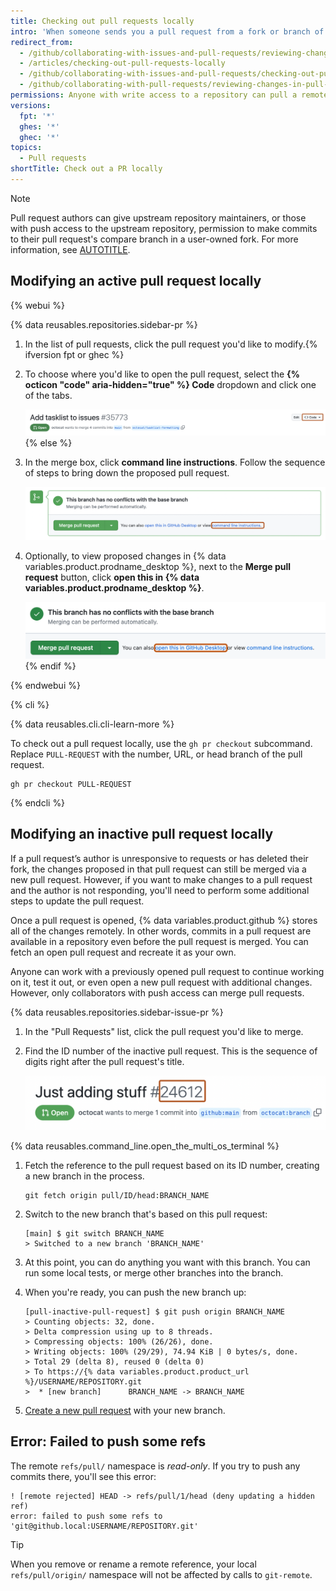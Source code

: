 ```yaml
---
title: Checking out pull requests locally
intro: 'When someone sends you a pull request from a fork or branch of your repository, you can merge it locally to resolve a merge conflict or to test and verify the changes before merging on {% data variables.product.github %}.'
redirect_from:
  - /github/collaborating-with-issues-and-pull-requests/reviewing-changes-in-pull-requests/checking-out-pull-requests-locally
  - /articles/checking-out-pull-requests-locally
  - /github/collaborating-with-issues-and-pull-requests/checking-out-pull-requests-locally
  - /github/collaborating-with-pull-requests/reviewing-changes-in-pull-requests/checking-out-pull-requests-locally
permissions: Anyone with write access to a repository can pull a remote pull request down locally.
versions:
  fpt: '*'
  ghes: '*'
  ghec: '*'
topics:
  - Pull requests
shortTitle: Check out a PR locally
---
```


> [!NOTE]
> Pull request authors can give upstream repository maintainers, or those with push access to the upstream repository, permission to make commits to their pull request's compare branch in a user-owned fork. For more information, see [AUTOTITLE](/pull-requests/collaborating-with-pull-requests/working-with-forks/allowing-changes-to-a-pull-request-branch-created-from-a-fork).

## Modifying an active pull request locally

{% webui %}

{% data reusables.repositories.sidebar-pr %}
1. In the list of pull requests, click the pull request you'd like to modify.{% ifversion fpt or ghec %}
1. To choose where you'd like to open the pull request, select the **{% octicon "code" aria-hidden="true" %} Code** dropdown and click one of the tabs.

   ![Screenshot of a pull request title. A button with an arrow indicating a dropdown menu, labeled "Code," is outlined in dark orange.](/assets/images/help/pull_requests/open-with-button.png){% else %}

1. In the merge box, click **command line instructions**. Follow the sequence of steps to bring down the proposed pull request.

   ![Screenshot of the merge box in a pull request. The link to access command line pull request instructions is outlined in dark orange.](/assets/images/help/pull_requests/pull-request-show-command-line-merge.png)

1. Optionally, to view proposed changes in {% data variables.product.prodname_desktop %}, next to the **Merge pull request** button, click **open this in {% data variables.product.prodname_desktop %}**.

   ![Screenshot of the "merge messages" section on a pull request page. A link, labeled "Open this in GitHub Desktop", is outlined in orange.](/assets/images/help/desktop/open-pr-in-desktop.png){% endif %}

{% endwebui %}

{% cli %}

{% data reusables.cli.cli-learn-more %}

To check out a pull request locally, use the `gh pr checkout` subcommand. Replace `PULL-REQUEST` with the number, URL, or head branch of the pull request.

```shell
gh pr checkout PULL-REQUEST
```

{% endcli %}

## Modifying an inactive pull request locally

If a pull request’s author is unresponsive to requests or has deleted their fork, the changes proposed in that pull request can still be merged via a new pull request. However, if you want to make changes to a pull request and the author is not responding, you'll need to perform some additional steps to update the pull request.

Once a pull request is opened, {% data variables.product.github %} stores all of the changes remotely. In other words, commits in a pull request are available in a repository even before the pull request is merged. You can fetch an open pull request and recreate it as your own.

Anyone can work with a previously opened pull request to continue working on it, test it out, or even open a new pull request with additional changes. However, only collaborators with push access can merge pull requests.

{% data reusables.repositories.sidebar-issue-pr %}
1. In the "Pull Requests" list, click the pull request you'd like to merge.
1. Find the ID number of the inactive pull request. This is the sequence of digits right after the pull request's title.

   ![Screenshot of the title of a pull request. The pull request's ID number is outlined in dark orange.](/assets/images/help/pull_requests/pull-request-id-number.png)

{% data reusables.command_line.open_the_multi_os_terminal %}
1. Fetch the reference to the pull request based on its ID number, creating a new branch in the process.

   ```shell
   git fetch origin pull/ID/head:BRANCH_NAME
   ```

1. Switch to the new branch that's based on this pull request:

   ```shell
   [main] $ git switch BRANCH_NAME
   > Switched to a new branch 'BRANCH_NAME'
   ```

1. At this point, you can do anything you want with this branch. You can run some local tests, or merge other branches into the branch.
1. When you're ready, you can push the new branch up:

   ```shell
   [pull-inactive-pull-request] $ git push origin BRANCH_NAME
   > Counting objects: 32, done.
   > Delta compression using up to 8 threads.
   > Compressing objects: 100% (26/26), done.
   > Writing objects: 100% (29/29), 74.94 KiB | 0 bytes/s, done.
   > Total 29 (delta 8), reused 0 (delta 0)
   > To https://{% data variables.product.product_url %}/USERNAME/REPOSITORY.git
   >  * [new branch]      BRANCH_NAME -> BRANCH_NAME
   ```

1. [Create a new pull request](/pull-requests/collaborating-with-pull-requests/proposing-changes-to-your-work-with-pull-requests/creating-a-pull-request) with your new branch.

## Error: Failed to push some refs

The remote `refs/pull/` namespace is _read-only_. If you try to push any commits there, you'll see this error:

```shell
! [remote rejected] HEAD -> refs/pull/1/head (deny updating a hidden ref)
error: failed to push some refs to 'git@github.local:USERNAME/REPOSITORY.git'
```

> [!TIP]
> When you remove or rename a remote reference, your local `refs/pull/origin/` namespace will not be affected by calls to `git-remote`.
